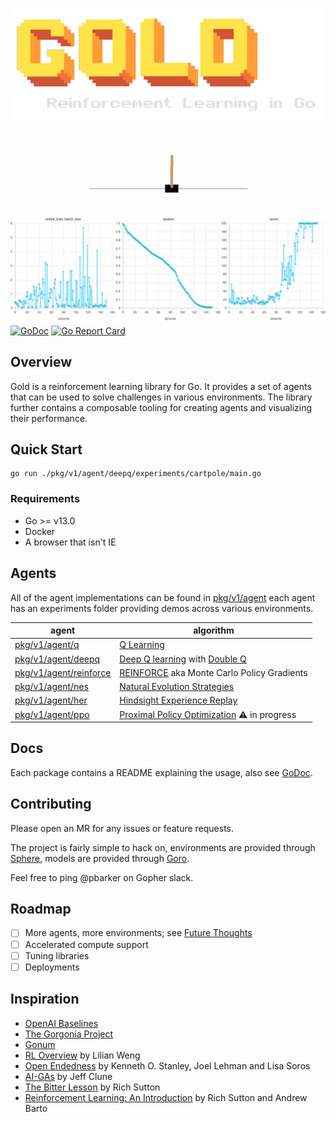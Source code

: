 ![logo](./docs/static/logo.png)   
![cartpole](./docs/static/cartpole_deepq.gif)   
[![GoDoc](https://godoc.org/github.com/aunum/gold?status.svg)](https://godoc.org/github.com/aunum/gold)
[![Go Report Card](https://goreportcard.com/badge/github.com/aunum/gold)](https://goreportcard.com/report/github.com/aunum/gold)

## Overview 
Gold is a reinforcement learning library for Go. It provides a set of agents that can be used to solve challenges in various environments. The library further contains a composable tooling for creating agents and visualizing their performance.

## Quick Start
```
go run ./pkg/v1/agent/deepq/experiments/cartpole/main.go
```

### Requirements
- Go >= v13.0
- Docker
- A browser that isn't IE

## Agents
All of the agent implementations can be found in [pkg/v1/agent](./pkg/v1/agent) each agent has an experiments folder providing demos across various environments.

|agent|algorithm|
|---|---|
|[pkg/v1/agent/q](./pkg/v1/agent/q)| [Q Learning](https://en.wikipedia.org/wiki/Q-learning)|
|[pkg/v1/agent/deepq](./pkg/v1/agent/deepq)| [Deep Q learning](https://arxiv.org/abs/1312.5602) with [Double Q](https://arxiv.org/abs/1509.06461)|
|[pkg/v1/agent/reinforce](./pkg/v1/agent/reinforce)| [REINFORCE](http://www-anw.cs.umass.edu/~barto/courses/cs687/williams92simple.pdf) aka Monte Carlo Policy Gradients |
|[pkg/v1/agent/nes](./pkg/v1/agent/nes)| [Natural Evolution Strategies](http://www.jmlr.org/papers/volume15/wierstra14a/wierstra14a.pdf)|
|[pkg/v1/agent/her](./pkg/v1/agent/her)| [Hindsight Experience Replay](https://arxiv.org/pdf/1707.01495.pdf)|
|[pkg/v1/agent/ppo](./pkg/v1/agent/ppo)|[Proximal Policy Optimization](https://arxiv.org/pdf/1707.06347.pdf) ⚠️ in progress |

## Docs
Each package contains a README explaining the usage, also see [GoDoc](https://godoc.org/github.com/aunum/gold).

## Contributing
Please open an MR for any issues or feature requests.

The project is fairly simple to hack on, environments are provided through [Sphere](http://github.com/aunum/sphere), models are provided through [Goro](http://github.com/aunum/goro).

Feel free to ping @pbarker on Gopher slack.

## Roadmap
- [ ] More agents, more environments; see [Future Thoughts](./docs/future_thoughts.md)
- [ ] Accelerated compute support 
- [ ] Tuning libraries
- [ ] Deployments

## Inspiration
- [OpenAI Baselines](https://github.com/openai/baselines)
- [The Gorgonia Project](https://gorgonia.org)
- [Gonum](https://www.gonum.org/)
- [RL Overview](https://lilianweng.github.io/lil-log/2018/02/19/a-long-peek-into-reinforcement-learning.html) by Lilian Weng
- [Open Endedness](https://www.oreilly.com/radar/open-endedness-the-last-grand-challenge-youve-never-heard-of) by Kenneth O. Stanley, Joel Lehman and Lisa Soros
- [AI-GAs](http://www.evolvingai.org/files/1905.10985.pdf) by Jeff Clune
- [The Bitter Lesson](http://incompleteideas.net/IncIdeas/BitterLesson.html) by Rich Sutton
- [Reinforcement Learning: An Introduction](http://incompleteideas.net/book/the-book-2nd.html) by Rich Sutton and Andrew Barto
